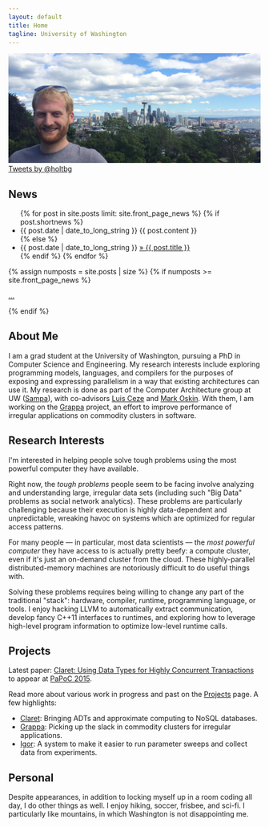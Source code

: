 ```yaml
---
layout: default
title: Home
tagline: University of Washington
---
```


<img src="img/seattle.jpg" class="img-rounded img-responsive"/>

<div id="timeline" class="pull-right col-md-5">
<a class="twitter-timeline pull-right" height=400px href="https://twitter.com/holtbg" data-widget-id="545291687996571648">Tweets by @holtbg</a>
<script>!function(d,s,id){var js,fjs=d.getElementsByTagName(s)[0],p=/^http:/.test(d.location)?'http':'https';if(!d.getElementById(id)){js=d.createElement(s);js.id=id;js.src=p+"://platform.twitter.com/widgets.js";fjs.parentNode.insertBefore(js,fjs);}}(document,"script","twitter-wjs");</script>
</div>

## News
<ul class="news list-unstyled">
{% for post in site.posts limit: site.front_page_news %}
    {% if post.shortnews %}
        <li class="shortnews">
            <span class="date">{{ post.date | date_to_long_string }}</span>
            {{ post.content }}
        </li>
    {% else %}
        <li class="bloglink">
            <span class="date">{{ post.date | date_to_long_string }}</span>
            <a href="{{ post.url }}">&raquo; {{ post.title }}</a>
        </li>
    {% endif %}
{% endfor %}
</ul>
{% assign numposts = site.posts | size %}
{% if numposts >= site.front_page_news %}
<p><a href="{{ site.base }}/posts/">&hellip;</a></p>
{% endif %}

## About Me
I am a grad student at the University of Washington, pursuing a PhD in Computer Science and Engineering. My research interests include exploring programming models, languages, and compilers for the purposes of exposing and expressing parallelism in a way that existing architectures can use it. My research is done as part of the Computer Architecture group at UW ([Sampa](http://sampa.cs.washington.edu)), with co-advisors [Luis Ceze](http://www.cs.washington.edu/homes/luisceze/) and [Mark Oskin](http://www.cs.washington.edu/homes/oskin). With them, I am working on the [Grappa](http://grappa.io) project, an effort to improve performance of irregular applications on commodity clusters in software.

## Research Interests
I'm interested in helping people solve tough problems using the most powerful computer they have available. 

Right now, the *tough problems* people seem to be facing involve analyzing and understanding large, irregular data sets (including such "Big Data" problems as social network analytics). These problems are particularly challenging because their execution is highly data-dependent and unpredictable, wreaking havoc on systems which are optimized for regular access patterns.

For many people — in particular, most data scientists — the *most powerful computer* they have access to is actually pretty beefy: a compute cluster, even if it's just an on-demand cluster from the cloud. These highly-parallel distributed-memory machines are notoriously difficult to do useful things with.

Solving these problems requires being willing to change any part of the traditional "stack": hardware, compiler, runtime, programming language, or tools. I enjoy hacking LLVM to automatically extract communication, develop fancy C++11 interfaces to runtimes, and exploring how to leverage high-level program information to optimize low-level runtime calls.

## Projects

<div class="alert alert-info">Latest paper:
  <a href="pubs/claret-papoc.pdf">Claret: Using Data Types for Highly Concurrent Transactions</a> to appear at <a href="http://papoc.di.uminho.pt/">PaPoC 2015</a>.
</div>

Read more about various work in progress and past on the [Projects](projects/index.html) page. A few highlights:

- [Claret](projects/index.html#Claret): Bringing ADTs and approximate computing to NoSQL databases.
- [Grappa](projects/index.html#Grappa): Picking up the slack in commodity clusters for irregular applications.
- [Igor](projects/index.html#Igor): A system to make it easier to run parameter sweeps and collect data from experiments.

## Personal
Despite appearances, in addition to locking myself up in a room coding all day, I do other things as well. I enjoy hiking, soccer, frisbee, and sci-fi. I particularly like mountains, in which Washington is not disappointing me.
